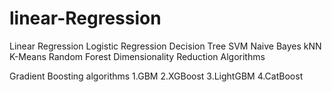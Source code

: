# linear-Regression

Linear Regression
Logistic Regression
Decision Tree
SVM
Naive Bayes
kNN
K-Means
Random Forest
Dimensionality Reduction Algorithms

Gradient Boosting algorithms
1.GBM
2.XGBoost
3.LightGBM
4.CatBoost
